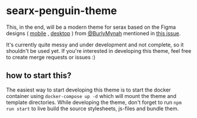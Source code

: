# searx-penguin-theme

This, in the end, will be a modern theme for serax based on the Figma
designs ( [mobile](https://www.figma.com/proto/AhiYjWXBXMSTunOrVr1Zrk/SearX-redesign?node-id=69%3A1&scaling=min-zoom)
, [desktop](https://www.figma.com/proto/AhiYjWXBXMSTunOrVr1Zrk/SearX-redesign?node-id=2%3A433&scaling=min-zoom) )
from [@BurlyMynah](https://github.com/BurlyMynah) mentioned
in [this issue](https://github.com/searx/searx/issues/2440#issuecomment-803084218).

It's currently quite messy and under development and not complete, so it shouldn't be used yet. If you're interested in
developing this theme, feel free to create merge requests or issues :)

## how to start this?

The easiest way to start developing this theme is to start the docker container using `docker-compose up -d` which will
mount the theme and template directories. While developing the theme, don't forget to run `npm run start` to live build
the source stylesheets, js-files and bundle them.
